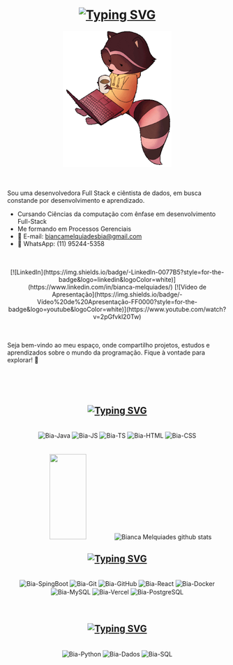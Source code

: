 <div align="center"><h1> <a href="https://git.io/typing-svg"><img src="https://readme-typing-svg.demolab.com?font=Fira+Code&weight=600&pause=1000&color=FF69B4&width=435&lines=Ooi!+Sou+a+Bianca!+;Desenvolvedora+FullStack+;Cientista+de+Dados+" alt="Typing SVG" /></a> </h1></div>

<div align="center">
    <img width="250" title="lofi study" src="https://github.com/adrianefelicio/adrianefelicio/blob/main/gifs/gif-.gif?raw=true"/>
</div><br>

<div><p> <br>
Sou uma desenvolvedora Full Stack e ciêntista de dados, em busca constande por desenvolvimento e aprendizado.

- Cursando Ciências da computação com ênfase em desenvolvimento Full-Stack
- Me formando em Processos Gerenciais
- 📧 E-mail: biancamelquiadesbia@gmail.com
- 📱 WhatsApp: (11) 95244-5358
<br>

<br>

<div align="center">
  [![LinkedIn](https://img.shields.io/badge/-LinkedIn-0077B5?style=for-the-badge&logo=linkedin&logoColor=white)](https://www.linkedin.com/in/bianca-melquiades/)
  [![Vídeo de Apresentação](https://img.shields.io/badge/-Vídeo%20de%20Apresentação-FF0000?style=for-the-badge&logo=youtube&logoColor=white)](https://www.youtube.com/watch?v=2pGfvkl20Tw)
</div>
<br></br>
 
Seja bem-vindo ao meu espaço, onde compartilho projetos, estudos e aprendizados sobre o mundo da programação. Fique à vontade para explorar! 🚀</p></div><br>
<br><br>
<div align="center"><h2> <a href="https://git.io/typing-svg"><img src="https://readme-typing-svg.demolab.com?font=Fira+Code&weight=600&pause=1000&color=FF69B4&width=435&lines=Liguagens+de+Programação+" alt="Typing SVG" /></a> </h2></div>
<div align="center" style="display: inline_block"><br>
  <img align="center" alt="Bia-Java" loading="lazy" height="25" src="https://img.shields.io/badge/-Java-007396?style=for-the-badge&logo=java&logoColor=white">
  <img align="center" alt="Bia-JS" loading="lazy" height="25" src="https://img.shields.io/badge/-JavaScript-F7DF1E?style=for-the-badge&logo=javascript&logoColor=black">
  <img align="center" alt="Bia-TS" loading="lazy" height="25" src="https://img.shields.io/badge/-TypeScript-3178C6?style=for-the-badge&logo=typescript&logoColor=white">
  <img align="center" alt="Bia-HTML" loading="lazy" height="25" src="https://img.shields.io/badge/-HTML-E34F26?style=for-the-badge&logo=html5&logoColor=white">
  <img align="center" alt="Bia-CSS" height="25" src="https://img.shields.io/badge/-CSS-1572B6?style=for-the-badge&logo=css3&logoColor=white">
</div>
    <br><br>

<div align="center">
  <img width="41%" height="195px" src="https://github-readme-stats.vercel.app/api/top-langs/?username=BiancaMelquiades&layout=compact&langs_count=7&_border=true&title_color=ff91a4&text_color=ff91a4&bg_color=0d1117" />
  <img width="49%" height="195px" src="https://github-readme-stats.vercel.app/api?username=BiancaMelquiades&show_icons=true&count_private=true&hide_border=true&title_color=ff91a4&icon_color=ff91a4&text_color=c9d1d9&bg_color=0d1117" alt="Bianca Melquiades github stats" /> 
 

<div align="center"><h2> <a href="https://git.io/typing-svg"><img src="https://readme-typing-svg.demolab.com?font=Fira+Code&weight=600&pause=1000&color=FF69B4&width=435&lines=Tecnologias+e+Ferramentas+" alt="Typing SVG" /></a> </h2></div> 
<div align="center" style="display: inline_block"><br>
  <img align="center" alt="Bia-SpingBoot" loading="lazy" height="25" src="https://img.shields.io/badge/-Spring%20Boot-6DB33F?style=for-the-badge&logo=spring-boot&logoColor=white">
  <img align="center" alt="Bia-Git" loading="lazy" height="25" src="https://img.shields.io/badge/-Git-F05032?style=for-the-badge&logo=git&logoColor=white">
  <img align="center" alt="Bia-GitHub" loading="lazy" height="25" src="https://img.shields.io/badge/-GitHub-181717?style=for-the-badge&logo=github&logoColor=white">
  <img align="center" alt="Bia-React" loading="lazy" height="25" src="https://img.shields.io/badge/-React-61DAFB?style=for-the-badge&logo=react&logoColor=black">
  <img align="center" alt="Bia-Docker" height="25" src="https://img.shields.io/badge/-Docker-2496ED?style=for-the-badge&logo=docker&logoColor=white">
  <img align="center" alt="Bia-MySQL" loading="lazy" height="25" src="https://img.shields.io/badge/-MySQL-4479A1?style=for-the-badge&logo=mysql&logoColor=white">
  <img align="center" alt="Bia-Vercel" loading="lazy" height="25" src="https://img.shields.io/badge/-Vercel-000000?style=for-the-badge&logo=vercel&logoColor=white">
  <img align="center" alt="Bia-PostgreSQL" height="25" src="https://img.shields.io/badge/-PostgreSQL-336791?style=for-the-badge&logo=postgresql&logoColor=white">
  </div>
    <br><br>

<div align="center"><h2> <a href="https://git.io/typing-svg"><img src="https://readme-typing-svg.demolab.com?font=Fira+Code&weight=600&pause=1000&color=FF69B4&width=435&lines=Estudando+" alt="Typing SVG" /></a> </h2></div>
<div align="center" style="display: inline_block"><br>
  <img align="center" alt="Bia-Python" loading="lazy" height="25" src="https://img.shields.io/badge/-JavaScript-F7DF1E?style=for-the-badge&logo=javascript&logoColor=black">
  <img align="center" alt="Bia-Dados" loading="lazy" height="25" src="https://img.shields.io/badge/-Ci%C3%AAncia%20de%20Dados-008272?style=for-the-badge&logo=datacamp&logoColor=white">
  <img align="center" alt="Bia-SQL" loading="lazy" height="25" src="https://img.shields.io/badge/-SQL-4479A1?style=for-the-badge&logo=mysql&logoColor=white">
</div>
    <br><br>
